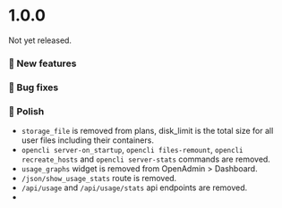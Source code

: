 # 1.0.0

Not yet released.

### 🚀 New features

### 🐛 Bug fixes


### 💅 Polish
- `storage_file` is removed from plans, disk_limit is the total size for all user files including their containers.
- `opencli server-on_startup`, `opencli files-remount`, `opencli recreate_hosts` and `opencli server-stats` commands are removed.
- `usage_graphs` widget is removed from OpenAdmin > Dashboard.
- `/json/show_usage_stats` route is removed.
- `/api/usage` and `/api/usage/stats` api endpoints are removed.
- 
